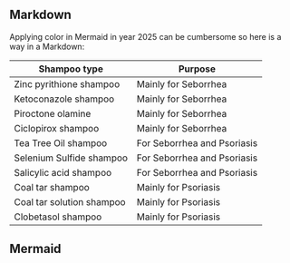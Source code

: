 ## Markdown

Applying color in Mermaid in year 2025 can be cumbersome so here is a way in a Markdown:

| Shampoo type                    | Purpose                         |
|---------------------------------|---------------------------------|
| Zinc pyrithione shampoo         | Mainly for Seborrhea            |
| Ketoconazole shampoo            | Mainly for Seborrhea            |
| Piroctone olamine               | Mainly for Seborrhea            |
| Ciclopirox shampoo              | Mainly for Seborrhea            |
| Tea Tree Oil shampoo            | For Seborrhea and Psoriasis     |
| Selenium Sulfide shampoo        | For Seborrhea and Psoriasis     |
| Salicylic acid shampoo          | For Seborrhea and Psoriasis     |
| Coal tar shampoo                | Mainly for Psoriasis            |
| Coal tar solution shampoo       | Mainly for Psoriasis            |
| Clobetasol shampoo              | Mainly for Psoriasis            |

## Mermaid

